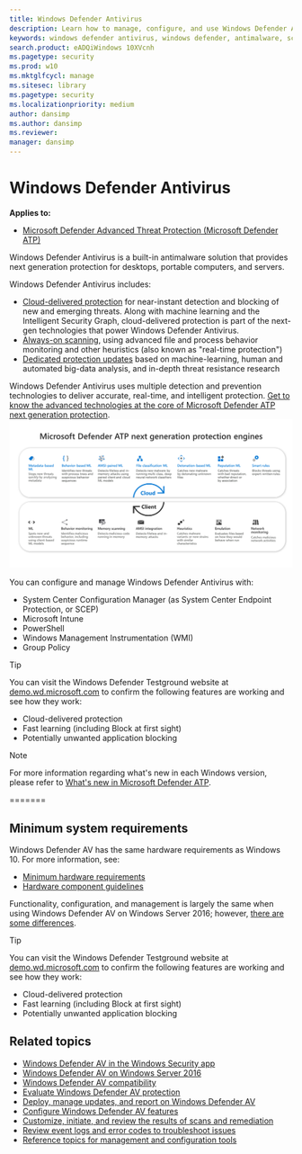 ```yaml
---
title: Windows Defender Antivirus
description: Learn how to manage, configure, and use Windows Defender AV, the built-in antimalware and antivirus product available in Windows 10 and Windows Server 2016
keywords: windows defender antivirus, windows defender, antimalware, scep, system center endpoint protection, system center configuration manager, virus, malware, threat, detection, protection, security
search.product: eADQiWindows 10XVcnh
ms.pagetype: security
ms.prod: w10
ms.mktglfcycl: manage
ms.sitesec: library
ms.pagetype: security
ms.localizationpriority: medium
author: dansimp
ms.author: dansimp
ms.reviewer: 
manager: dansimp
---
```


# Windows Defender Antivirus

**Applies to:**

- [Microsoft Defender Advanced Threat Protection (Microsoft Defender ATP)](https://go.microsoft.com/fwlink/p/?linkid=2069559)

Windows Defender Antivirus is a built-in antimalware solution that provides next generation protection for desktops, portable computers, and servers.

Windows Defender Antivirus includes:
- [Cloud-delivered protection](utilize-microsoft-cloud-protection-windows-defender-antivirus.md) for near-instant detection and blocking of new and emerging threats. Along with machine learning and the Intelligent Security Graph, cloud-delivered protection is part of the next-gen technologies that power Windows Defender Antivirus. 
- [Always-on scanning](configure-real-time-protection-windows-defender-antivirus.md), using advanced file and process behavior monitoring and other heuristics (also known as "real-time protection")
- [Dedicated protection updates](manage-updates-baselines-windows-defender-antivirus.md) based on machine-learning, human and automated big-data analysis, and in-depth threat resistance research

Windows Defender Antivirus uses multiple detection and prevention technologies to deliver accurate, real-time, and intelligent protection. [Get to know the advanced technologies at the core of Microsoft Defender ATP next generation protection](https://www.microsoft.com/security/blog/2019/06/24/inside-out-get-to-know-the-advanced-technologies-at-the-core-of-microsoft-defender-atp-next-generation-protection/).
![List of Windows Defender AV engines](images/microsoft-defender-atp-next-generation-protection-engines.png)  

You can configure and manage Windows Defender Antivirus with:
- System Center Configuration Manager (as System Center Endpoint Protection, or SCEP) 
- Microsoft Intune
- PowerShell
- Windows Management Instrumentation (WMI)
- Group Policy

>[!TIP]
>You can visit the Windows Defender Testground website at [demo.wd.microsoft.com](https://demo.wd.microsoft.com?ocid=cx-wddocs-testground) to confirm the following features are working and see how they work:
>- Cloud-delivered protection
>- Fast learning (including Block at first sight)
>- Potentially unwanted application blocking

> [!NOTE]
> For more information regarding what's new in each Windows version, please refer to [What's new in Microsoft Defender ATP](https://docs.microsoft.com/windows/security/threat-protection/microsoft-defender-atp/whats-new-in-microsoft-defender-atp).

=======
<a id="sysreq"></a>
## Minimum system requirements

Windows Defender AV has the same hardware requirements as Windows 10. For more information, see:
-   [Minimum hardware requirements](https://msdn.microsoft.com/library/windows/hardware/dn915086.aspx)
-   [Hardware component guidelines](https://msdn.microsoft.com/library/windows/hardware/dn915049.aspx)

Functionality, configuration, and management is largely the same when using Windows Defender AV on Windows Server 2016; however, [there are some differences](windows-defender-antivirus-on-windows-server-2016.md).

>[!TIP]
>You can visit the Windows Defender Testground website at [demo.wd.microsoft.com](https://demo.wd.microsoft.com?ocid=cx-wddocs-testground) to confirm the following features are working and see how they work:
>- Cloud-delivered protection
>- Fast learning (including Block at first sight)
>- Potentially unwanted application blocking

## Related topics

- [Windows Defender AV in the Windows Security app](windows-defender-security-center-antivirus.md)
- [Windows Defender AV on Windows Server 2016](windows-defender-antivirus-on-windows-server-2016.md)
- [Windows Defender AV compatibility](windows-defender-antivirus-compatibility.md)
- [Evaluate Windows Defender AV protection](evaluate-windows-defender-antivirus.md)
- [Deploy, manage updates, and report on Windows Defender AV](deploy-manage-report-windows-defender-antivirus.md)
- [Configure Windows Defender AV features](configure-windows-defender-antivirus-features.md)
- [Customize, initiate, and review the results of scans and remediation](customize-run-review-remediate-scans-windows-defender-antivirus.md)
- [Review event logs and error codes to troubleshoot issues](troubleshoot-windows-defender-antivirus.md)
- [Reference topics for management and configuration tools](configuration-management-reference-windows-defender-antivirus.md)

